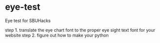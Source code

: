 # eye-test
Eye test for SBUHacks

step 1. translate the eye chart font to the proper eye sight text font for your website 
step 2. figure out how to make your python 
